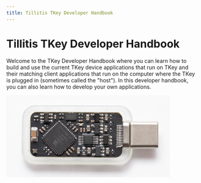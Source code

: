 ```yaml
---
title: Tillitis TKey Developer Handbook
---
```


# Tillitis TKey Developer Handbook

Welcome to the TKey Developer Handbook where you can learn how to
build and use the current TKey device applications that run on TKey
and their matching client applications that run on the computer where
the TKey is plugged in (sometimes called the "host"). In this
developer handbook, you can also learn how to develop your own
applications.

<img src="images/mta1-usb-v1_connector-right.jpg" alt="a TKey" title="a TKey" width="85%">
